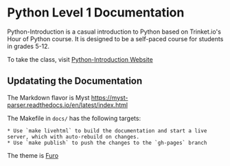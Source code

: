 # Python Level 1 Documentation

Python-Introduction is a casual introduction to Python based on  Trinket.io's
Hour of Python course.  It is designed to be a self-paced course for students in
grades 5-12.

To take the class, visit [Python-Introduction Website](https://league-curriculum.github.io/Python-Introduction/)

## Updatating the Documentation

The Markdown flavor is Myst  https://myst-parser.readthedocs.io/en/latest/index.html

The Makefile in `docs/` has the following targets:

    * Use `make livehtml` to build the documentation and start a live server, which with auto-rebuild on changes. 
    * Use `make publish` to push the changes to the `gh-pages` branch

The theme is [Furo](https://pradyunsg.me/furo/quickstart/)

